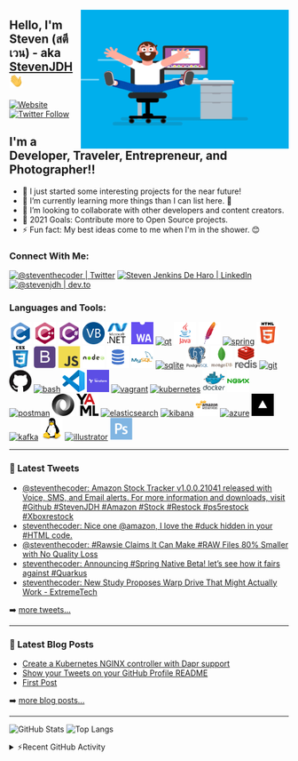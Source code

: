 [<img alt="logo" align="right" height="250" width="375" src="assets/coder.gif" />](# "Logo")

## Hello, I'm Steven (สตีเวน) - aka [StevenJDH][website] <img alt="waving hand" src="assets/Hi.gif" width="25px">

[![Website](https://img.shields.io/website?down_color=green&down_message=water&label=🍺Buy%20me%20a&style=for-the-badge&up_color=yellow&up_message=beer&url=https%3A%2F%2Fwww.paypal.me%2Fstevenjdh%2F5)](https://www.paypal.me/stevenjdh/5 "Buy me a beer with PayPal")
[![Twitter Follow](https://img.shields.io/twitter/follow/steventhecoder?color=1DA1F2&logo=twitter&label=Twitter%20%7C%20Follow%20Me&style=for-the-badge)](https://twitter.com/intent/follow?original_referer=https%3A%2F%2Fgithub.com%2FStevenJDH&screen_name=steventhecoder "Follow me on Twitter")


## I'm a Developer, Traveler, Entrepreneur, and Photographer!!

- 🔭 I just started some interesting projects for the near future!
- 🌱 I’m currently learning more things than I can list here. 🤣
- 👯 I’m looking to collaborate with other developers and content creators.
- 🥅 2021 Goals: Contribute more to Open Source projects.
- ⚡ Fun fact: My best ideas come to me when I'm in the shower. 😊

### Connect With Me:

[<img alt="@steventhecoder | Twitter" width="22px" src="https://cdn.jsdelivr.net/npm/simple-icons@v3/icons/twitter.svg" />][twitter]
[<img alt="Steven Jenkins De Haro | LinkedIn" width="22px" src="https://cdn.jsdelivr.net/npm/simple-icons@v3/icons/linkedin.svg" />][linkedin]
[<img alt="@stevenjdh | dev.to" width="22px" src="https://cdn.jsdelivr.net/npm/simple-icons@v3/icons/dev-dot-to.svg" />][devto]

### Languages and Tools:

[<img alt="c" width="40px" src="https://raw.githubusercontent.com/devicons/devicon/master/icons/c/c-original.svg" />](https://www.cprogramming.com/ "C")
[<img alt="cplusplus" width="40px" src="https://raw.githubusercontent.com/devicons/devicon/master/icons/cplusplus/cplusplus-original.svg" />](https://www.w3schools.com/cpp/ "C++")
[<img alt="csharp" width="40px" src="https://raw.githubusercontent.com/devicons/devicon/master/icons/csharp/csharp-original.svg" />](https://www.w3schools.com/cs/ "C#")
[<img alt="visual basic .net" width="40px" src="https://raw.githubusercontent.com/github/explore/80688e429a7d4ef2fca1e82350fe8e3517d3494d/topics/visual-basic/visual-basic.png" />](https://www.tutorialspoint.com/vb.net/index.htm "Visual Basic .NET")
[<img alt="dotnet" width="40px" src="https://raw.githubusercontent.com/devicons/devicon/master/icons/dot-net/dot-net-original-wordmark.svg" />](https://dotnet.microsoft.com/ ".NET Framework")
[<img alt="webassembly" width="40px" src="https://raw.githubusercontent.com/github/explore/80688e429a7d4ef2fca1e82350fe8e3517d3494d/topics/web-assembly/web-assembly.png" />](https://webassembly.org/ "WebAssembly")
[<img alt="qt" width="40px" src="https://upload.wikimedia.org/wikipedia/commons/0/0b/Qt_logo_2016.svg" />](https://www.qt.io/ "Qt")
[<img alt="java" width="40px" src="https://raw.githubusercontent.com/devicons/devicon/master/icons/java/java-original-wordmark.svg" />](https://www.java.com "Java")
[<img alt="maven" width="40px" src="https://raw.githubusercontent.com/github/explore/80688e429a7d4ef2fca1e82350fe8e3517d3494d/topics/maven/maven.png" />](https://maven.apache.org/ "Maven")
[<img alt="spring" width="40px" src="https://www.vectorlogo.zone/logos/springio/springio-icon.svg" />](https://spring.io/ "Spring")
[<img alt="html5" width="40px" src="https://raw.githubusercontent.com/devicons/devicon/master/icons/html5/html5-original-wordmark.svg" />](https://www.w3.org/html/ "HTML5")
[<img alt="css3" width="40px" src="https://raw.githubusercontent.com/devicons/devicon/master/icons/css3/css3-original-wordmark.svg" />](https://www.w3schools.com/css/ "CSS3")
[<img alt="bootstrap" width="40px" src="https://raw.githubusercontent.com/devicons/devicon/master/icons/bootstrap/bootstrap-plain.svg" />](https://getbootstrap.com "Bootstrap")
[<img alt="javascript" width="40px" src="https://raw.githubusercontent.com/devicons/devicon/master/icons/javascript/javascript-original.svg" />](https://developer.mozilla.org/en-US/docs/Web/JavaScript "JavaScript")
[<img alt="nodejs" width="40px" src="https://raw.githubusercontent.com/devicons/devicon/master/icons/nodejs/nodejs-original-wordmark.svg" />](https://nodejs.org "Node.js")
[<img alt="sql" width="40px" src="https://raw.githubusercontent.com/github/explore/80688e429a7d4ef2fca1e82350fe8e3517d3494d/topics/sql/sql.png" />](https://www.w3schools.com/sql/ "SQL")
[<img alt="mysql" width="40px" src="https://raw.githubusercontent.com/devicons/devicon/master/icons/mysql/mysql-original-wordmark.svg" />](https://www.mysql.com/ "MySQL")
[<img alt="sqlite" width="40px" src="https://www.vectorlogo.zone/logos/sqlite/sqlite-icon.svg" />](https://www.sqlite.org/ "SQLite")
[<img alt="postgresql" width="40px" src="https://raw.githubusercontent.com/devicons/devicon/master/icons/postgresql/postgresql-original-wordmark.svg" />](https://www.postgresql.org "PostgreSQL")
[<img alt="mongodb" width="40px" src="https://raw.githubusercontent.com/devicons/devicon/master/icons/mongodb/mongodb-original-wordmark.svg" />](https://www.mongodb.com/ "MongoDB")
[<img alt="redis" width="40px" src="https://raw.githubusercontent.com/devicons/devicon/master/icons/redis/redis-original-wordmark.svg" />](https://redis.io "Redis")
[<img alt="git" width="40px" src="https://www.vectorlogo.zone/logos/git-scm/git-scm-icon.svg" />](https://git-scm.com/ "Git")
[<img alt="github" width="40px" src="https://raw.githubusercontent.com/github/explore/78df643247d429f6cc873026c0622819ad797942/topics/github/github.png" />](https://github.com "GitHub")
[<img alt="bash" width="40px" src="https://www.vectorlogo.zone/logos/gnu_bash/gnu_bash-icon.svg" />](https://www.gnu.org/software/bash/ "Bash")
[<img alt="visual studio code" width="40px" src="https://raw.githubusercontent.com/github/explore/80688e429a7d4ef2fca1e82350fe8e3517d3494d/topics/visual-studio-code/visual-studio-code.png" />](https://code.visualstudio.com "Visual Studio Code")
[<img alt="terraform" width="40px" src="https://raw.githubusercontent.com/github/explore/80688e429a7d4ef2fca1e82350fe8e3517d3494d/topics/terraform/terraform.png" />](https://www.terraform.io/ "Terraform")
[<img alt="vagrant" width="40px" src="https://www.vectorlogo.zone/logos/vagrantup/vagrantup-icon.svg" />](https://www.vagrantup.com/ "Vagrant")
[<img alt="kubernetes" width="40px" src="https://www.vectorlogo.zone/logos/kubernetes/kubernetes-icon.svg" />](https://kubernetes.io "Kubernetes")
[<img alt="docker" width="40px" src="https://raw.githubusercontent.com/devicons/devicon/master/icons/docker/docker-original-wordmark.svg" />](https://www.docker.com/ "Docker")
[<img alt="nginx" width="40px" src="https://raw.githubusercontent.com/devicons/devicon/master/icons/nginx/nginx-original.svg" />](https://www.nginx.com "Nginx")
[<img alt="postman" width="40px" src="https://www.vectorlogo.zone/logos/getpostman/getpostman-icon.svg" />](https://postman.com "Postman")
[<img alt="json" width="40px" src="https://raw.githubusercontent.com/github/explore/80688e429a7d4ef2fca1e82350fe8e3517d3494d/topics/json/json.png" />](https://www.w3schools.com/js/js_json_intro.asp "JSON")
[<img alt="yaml" width="40px" src="https://raw.githubusercontent.com/github/explore/80688e429a7d4ef2fca1e82350fe8e3517d3494d/topics/yaml/yaml.png" />](https://www.tutorialspoint.com/yaml/index.htm "YAML")
[<img alt="elasticsearch" width="40px" src="https://www.vectorlogo.zone/logos/elastic/elastic-icon.svg" />](https://www.elastic.co "Elasticsearch")
[<img alt="kibana" width="40px" src="https://www.vectorlogo.zone/logos/elasticco_kibana/elasticco_kibana-icon.svg" />](https://www.elastic.co/kibana "Kibana")
[<img alt="aws" width="40px" src="https://raw.githubusercontent.com/devicons/devicon/master/icons/amazonwebservices/amazonwebservices-original-wordmark.svg" />](https://aws.amazon.com "AWS")
[<img alt="azure" width="40px" src="https://www.vectorlogo.zone/logos/microsoft_azure/microsoft_azure-icon.svg" />](https://azure.microsoft.com "Azure")
[<img alt="vercel" width="40px" src="https://raw.githubusercontent.com/github/explore/3c66f1237835e0b877190fbea528d0ebece7bccf/topics/vercel/vercel.png" />](https://vercel.com "Vercel")
[<img alt="kafka" width="40px" src="https://www.vectorlogo.zone/logos/apache_kafka/apache_kafka-icon.svg" />](https://kafka.apache.org/ "Kafka")
[<img alt="linux" width="40px" src="https://raw.githubusercontent.com/devicons/devicon/master/icons/linux/linux-original.svg" />](https://www.linux.org/ "Linux")
[<img alt="illustrator" width="40px" src="https://www.vectorlogo.zone/logos/adobe_illustrator/adobe_illustrator-icon.svg" />](https://www.adobe.com/products/illustrator.html "Illustrator")
[<img alt="photoshop" width="40px" src="https://raw.githubusercontent.com/devicons/devicon/master/icons/photoshop/photoshop-plain.svg" />](https://www.adobe.com/products/photoshop.html "Photoshop")

---

### 📱 Latest Tweets

<!-- TWITTER:START -->
- [@steventhecoder: Amazon Stock Tracker v1.0.0.21041 released with Voice, SMS, and Email alerts. For more information and downloads, visit  #Github #StevenJDH #Amazon #Stock #Restock #ps5restock #Xboxrestock](https://rss.app/articles/cb4e791f6f6d729c074351566bd3a7c508111d6e0c2bb7f7c7ec9312808568c3e70dea4f2d899a2db0bd6b7ed717089661d26be6c31b7f1d8a38c26a87)
- [steventhecoder: Nice one @amazon, I love the #duck hidden in your #HTML code.](https://rss.app/articles/cb4e791f6f6d729c074351566bd3a7c508111d6e0c2bb7f7c7ec9312808568c3e70dea4f2d899a2db0bd6b7ed812099666d46fe5c61078158e33c26b84)
- [@steventhecoder: #Rawsie Claims It Can Make #RAW Files 80% Smaller with No Quality Loss](https://rss.app/articles/cb4e791f6f6d729c074351566bd3a7c508111d6e0c2bb7f7c7ec9312808568c3e70dea4f2d899a2db0bd6b7ed8170f9766d66de5ca167c128a3cc56083)
- [steventhecoder: Announcing #Spring Native Beta!  let’s see how it fairs against #Quarkus](https://rss.app/articles/cb4e791f6f6d729c074351566bd3a7c508111d6e0c2bb7f7c7ec9312808568c3e70dea4f2d899a2db0bd6b7ed8140b9668d36ee1cb1a7f118a3dc36388)
- [steventhecoder: New Study Proposes Warp Drive That Might Actually Work - ExtremeTech](https://rss.app/articles/cb4e791f6f6d729c074351566bd3a7c508111d6e0c2bb7f7c7ec9312808568c3e70dea4f2d899a2db0bd6b7ed91d0c9768d360e8c01b72108e3acc6384)
<!-- TWITTER:END -->

➡️ [more tweets...](https://twitter.com/steventhecoder)

---

### 📕 Latest Blog Posts

<!-- BLOG-POST-LIST:START -->
- [Create a Kubernetes NGINX controller with Dapr support](https://dev.to/stevenjdh/create-a-kubernetes-nginx-controller-with-dapr-support-3e8n)
- [Show your Tweets on your GitHub Profile README](https://dev.to/stevenjdh/show-your-tweets-on-your-github-profile-readme-141i)
- [First Post](https://dev.to/stevenjdh/first-post-5c0e)
<!-- BLOG-POST-LIST:END -->

➡️ [more blog posts...](https://dev.to/stevenjdh)

---

![GitHub Stats](https://github-readme-stats.stevenjdh.vercel.app/api?username=stevenjdh&show_icons=true&hide_border=true)
![Top Langs](https://github-readme-stats.stevenjdh.vercel.app/api/top-langs/?username=stevenjdh&layout=compact&hide_border=true&langs_count=8)

<details>
  <summary>⚡Recent GitHub Activity</summary>

<!--RECENT_ACTIVITY:last_update-->
Last Updated: Sunday 2021/11/07, 1:42:34 AM GMT+0100
<!--RECENT_ACTIVITY:last_update_end-->
<!--RECENT_ACTIVITY:start-->
1. ✔️ Closed issue [#21](https://github.com/AdoptOpenJDK/install-jdk/issues/21) in [AdoptOpenJDK/install-jdk](https://github.com/AdoptOpenJDK/install-jdk)
2. ❗️ Opened issue [#21](https://github.com/AdoptOpenJDK/install-jdk/issues/21) in [AdoptOpenJDK/install-jdk](https://github.com/AdoptOpenJDK/install-jdk)
3. 📔 Created new repository [StevenJDH/OSSRH-72529](https://github.com/StevenJDH/OSSRH-72529)
4. 📖 Created new wiki page [FAQ](https://github.com/StevenJDH/simple-ssl/wiki/FAQ) in [StevenJDH/simple-ssl](https://github.com/StevenJDH/simple-ssl)
5. 📖 Created new wiki page [Home](https://github.com/StevenJDH/simple-ssl/wiki/Home) in [StevenJDH/simple-ssl](https://github.com/StevenJDH/simple-ssl)
<!--RECENT_ACTIVITY:end-->

</details>

[website]: https://github.com/StevenJDH "GitHub"
[twitter]: https://twitter.com/steventhecoder "Twitter"
[linkedin]: https://www.linkedin.com/in/stevendeharo "LinkedIn"
[devto]: https://dev.to/stevenjdh "dev.to"
